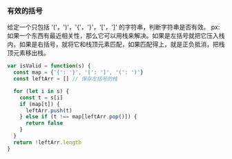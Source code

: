 ### 有效的括号
给定一个只包括 '('，')'，'{'，'}'，'['，']' 的字符串，判断字符串是否有效。
px: 如果一个东西有最近相关性，那么它可以用栈来解决。如果是左括号就把它压入栈内，如果是右括号，就将它和栈顶元素匹配，如果匹配得上，就是正负抵消，把栈顶元素移出栈。

```js
var isValid = function(s) {
  const map = {'{': '}', '[': ']', '(': ')'}
  const leftArr = [] // 保存左括号的栈

  for (let i in s) {
    const t = s[i]
    if (map[t]) {
      leftArr.push(t)
    } else if (t !== map[leftArr.pop()]) {
      return false
    }
  }
  return !leftArr.length
}
```